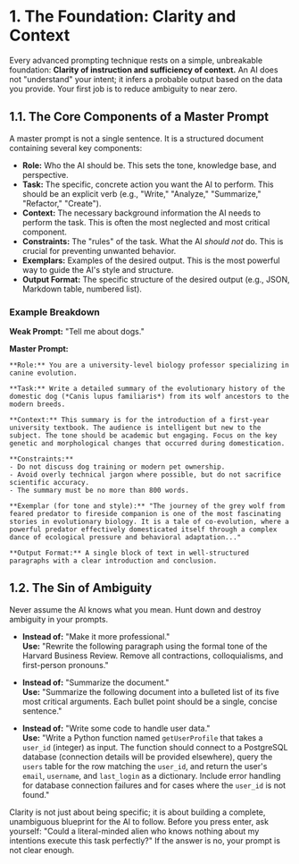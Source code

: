 # 1. The Foundation: Clarity and Context

Every advanced prompting technique rests on a simple, unbreakable foundation: **Clarity of instruction and sufficiency of context.** An AI does not "understand" your intent; it infers a probable output based on the data you provide. Your first job is to reduce ambiguity to near zero.

## 1.1. The Core Components of a Master Prompt

A master prompt is not a single sentence. It is a structured document containing several key components:

*   **Role:** Who the AI should be. This sets the tone, knowledge base, and perspective.
*   **Task:** The specific, concrete action you want the AI to perform. This should be an explicit verb (e.g., "Write," "Analyze," "Summarize," "Refactor," "Create").
*   **Context:** The necessary background information the AI needs to perform the task. This is often the most neglected and most critical component.
*   **Constraints:** The "rules" of the task. What the AI *should not* do. This is crucial for preventing unwanted behavior.
*   **Exemplars:** Examples of the desired output. This is the most powerful way to guide the AI's style and structure.
*   **Output Format:** The specific structure of the desired output (e.g., JSON, Markdown table, numbered list).

### Example Breakdown

**Weak Prompt:** "Tell me about dogs."

**Master Prompt:**

```
**Role:** You are a university-level biology professor specializing in canine evolution.

**Task:** Write a detailed summary of the evolutionary history of the domestic dog (*Canis lupus familiaris*) from its wolf ancestors to the modern breeds.

**Context:** This summary is for the introduction of a first-year university textbook. The audience is intelligent but new to the subject. The tone should be academic but engaging. Focus on the key genetic and morphological changes that occurred during domestication.

**Constraints:**
- Do not discuss dog training or modern pet ownership.
- Avoid overly technical jargon where possible, but do not sacrifice scientific accuracy.
- The summary must be no more than 800 words.

**Exemplar (for tone and style):** "The journey of the grey wolf from feared predator to fireside companion is one of the most fascinating stories in evolutionary biology. It is a tale of co-evolution, where a powerful predator effectively domesticated itself through a complex dance of ecological pressure and behavioral adaptation..."

**Output Format:** A single block of text in well-structured paragraphs with a clear introduction and conclusion.
```

## 1.2. The Sin of Ambiguity

Never assume the AI knows what you mean. Hunt down and destroy ambiguity in your prompts.

*   **Instead of:** "Make it more professional."  
    **Use:** "Rewrite the following paragraph using the formal tone of the Harvard Business Review. Remove all contractions, colloquialisms, and first-person pronouns."

*   **Instead of:** "Summarize the document."  
    **Use:** "Summarize the following document into a bulleted list of its five most critical arguments. Each bullet point should be a single, concise sentence."

*   **Instead of:** "Write some code to handle user data."  
    **Use:** "Write a Python function named `getUserProfile` that takes a `user_id` (integer) as input. The function should connect to a PostgreSQL database (connection details will be provided elsewhere), query the `users` table for the row matching the `user_id`, and return the user's `email`, `username`, and `last_login` as a dictionary. Include error handling for database connection failures and for cases where the `user_id` is not found."

Clarity is not just about being specific; it is about building a complete, unambiguous blueprint for the AI to follow. Before you press enter, ask yourself: "Could a literal-minded alien who knows nothing about my intentions execute this task perfectly?" If the answer is no, your prompt is not clear enough.
